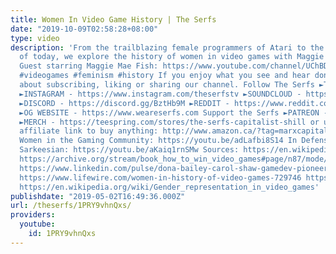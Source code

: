 ```yaml
---
title: Women In Video Game History | The Serfs
date: "2019-10-09T02:58:28+08:00"
type: video
description: 'From the trailblazing female programmers of Atari to the digital heroines
  of today, we explore the history of women in video games with Maggie Mae Fish! Click▼
  Guest starring Maggie Mae Fish: https://www.youtube.com/channel/UChBD4NpITiW2CzIz5GwppDA
  #videogames #feminism #history If you enjoy what you see and hear don''t feel shy
  about subscribing, liking or sharing our channel. Follow The Serfs ►TWITTER - http://www.twitter.com/theserfstv
  ►INSTAGRAM - https://www.instagram.com/theserfstv ►SOUNDCLOUD - https://soundcloud.com/theserfstv
  ►DISCORD - https://discord.gg/BztHb9M ►REDDIT - https://www.reddit.com/r/theserfstv
  ►OG WEBSITE - https://www.weareserfs.com Support the Serfs ►PATREON - http://www.patreon.com/theserfstv
  ►MERCH - https://teespring.com/stores/the-serfs-capitalist-shill or use The Serfs
  affiliate link to buy anything: http://www.amazon.ca/?tag=marxcapital-20 #spreadthebread
  Women in the Gaming Community: https://youtu.be/adLafbi8S14 In Defense of Anita
  Sarkeesian: https://youtu.be/aKaiq1rnSMw Sources: https://en.wikipedia.org/wiki/Ms._Pac-Man
  https://archive.org/stream/book_how_to_win_video_games#page/n87/mode/2up https://www.gamespot.com/articles/a-look-back-at-trailblazing-game-developer-carol-s/1100-6457258/
  https://www.linkedin.com/pulse/dona-bailey-carol-shaw-gamedev-pioneers-jes%C3%BAs-fabre?articleId=6294540658153709568
  https://www.lifewire.com/women-in-history-of-video-games-729746 https://www.theguardian.com/technology/2017/mar/15/video-game-industry-diversity-problem-women-non-white-people
  https://en.wikipedia.org/wiki/Gender_representation_in_video_games'
publishdate: "2019-05-02T16:49:36.000Z"
url: /theserfs/1PRY9vhnQxs/
providers:
  youtube:
    id: 1PRY9vhnQxs
---
```

